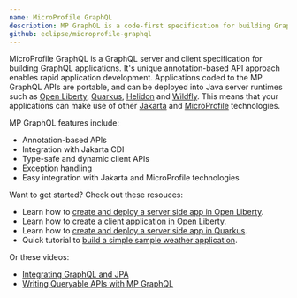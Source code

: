 ```yaml
---
name: MicroProfile GraphQL
description: MP GraphQL is a code-first specification for building GraphQL applications. It uses annotations and design patterns similar to JAX-RS to enable rapid development.
github: eclipse/microprofile-graphql
---
```


MicroProfile GraphQL is a GraphQL server and client specification for building GraphQL applications. It's unique
annotation-based API approach enables rapid application development. Applications coded to the MP GraphQL APIs are
portable, and can be deployed into Java server runtimes such as [Open Liberty](https://openliberty.io/),
[Quarkus](https://quarkus.io/), [Helidon](https://helidon.io/) and [Wildfly](https://www.wildfly.org/). This means that
your applications can make use of other [Jakarta](https://jakarta.ee/) and [MicroProfile](https://microprofile.io/)
technologies.

MP GraphQL features include:

- Annotation-based APIs
- Integration with Jakarta CDI
- Type-safe and dynamic client APIs
- Exception handling
- Easy integration with Jakarta and MicroProfile technologies

Want to get started? Check out these resouces:

- Learn how to [create and deploy a server side app in Open Liberty](https://openliberty.io/guides/microprofile-graphql.html).
- Learn how to [create a client application in Open Liberty](https://openliberty.io/guides/graphql-client.html).
- Learn how to [create and deploy a server side app in Quarkus](https://quarkus.io/guides/smallrye-graphql).
- Quick tutorial to [build a simple sample weather application](https://dzone.com/articles/have-it-your-way-with-microprofile-graphql).

Or these videos:

- [Integrating GraphQL and JPA](https://www.youtube.com/watch?v=RzrkjuA3LvU)
- [Writing Queryable APIs with MP GraphQL](https://www.youtube.com/watch?v=OOnpUeblVPM)
